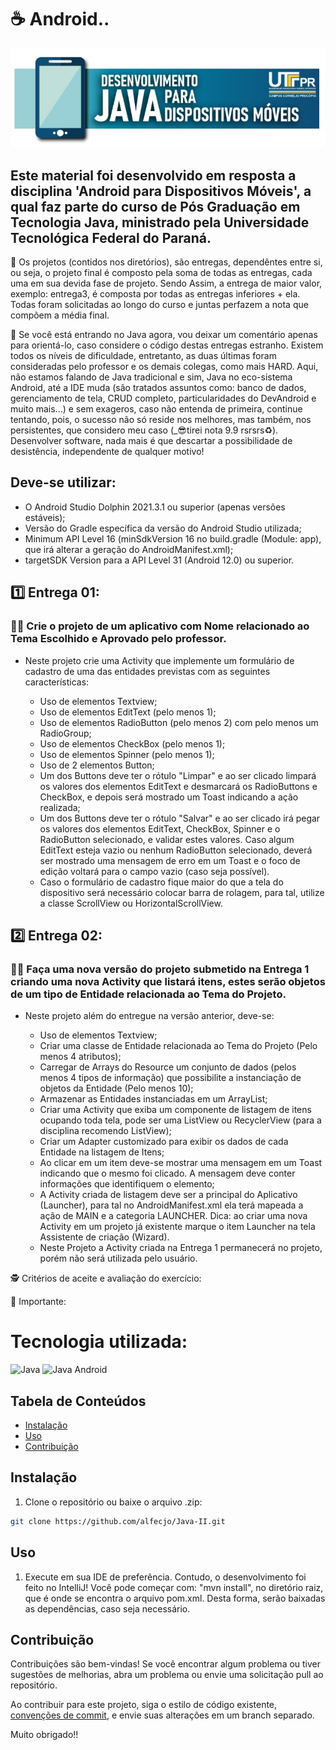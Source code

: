 # ☕ Android..
![android](android.jpg)

## Este material foi desenvolvido em resposta a disciplina 'Android para Dispositivos Móveis', a qual faz parte do curso de Pós Graduação em Tecnologia Java, ministrado pela Universidade Tecnológica Federal do Paraná.
🎉 Os projetos (contidos nos diretórios), são entregas, dependêntes entre si, ou seja, o projeto final é composto pela soma de todas as entregas, cada uma em sua devida fase de projeto. Sendo Assim, a entrega de maior valor, exemplo: entrega3, é composta por todas as entregas inferiores + ela. Todas foram solicitadas ao longo do curso e juntas perfazem a nota que compõem a média final.

🥋 Se você está entrando no Java agora, vou deixar um comentário apenas para orientá-lo, caso considere o código destas entregas estranho. Existem todos os níveis de dificuldade, entretanto, as duas últimas foram consideradas pelo professor e os demais colegas, como mais HARD. Aqui, não estamos falando de Java tradicional e sim, Java no eco-sistema Android, até a IDE muda (são tratados assuntos como: banco de dados, gerenciamento de tela, CRUD completo, particularidades do DevAndroid e muito mais...) e sem exageros, caso não entenda de primeira, continue tentando, pois, o sucesso não só reside nos melhores, mas também, nos persistentes, que considero meu caso (_😎tirei nota 9.9 rsrsrs♻️). Desenvolver software, nada mais é que descartar a possibilidade de desistência, independente de qualquer motivo!

## Deve-se utilizar:

   - O Android Studio Dolphin 2021.3.1 ou superior (apenas versões estáveis);
   - Versão do Gradle específica da versão do Android Studio utilizada;
   - Minimum API Level 16 (minSdkVersion 16 no build.gradle (Module: app), que irá alterar a geração do AndroidManifest.xml);
   - targetSDK Version para a API Level 31 (Android 12.0) ou superior.

## 1️⃣ Entrega 01:

### 👨‍💻 Crie o projeto de um aplicativo com Nome relacionado ao Tema Escolhido e Aprovado pelo professor.

- Neste projeto crie uma Activity que implemente um formulário de cadastro de uma das entidades previstas com as seguintes características:

   - Uso de elementos Textview; 
   - Uso de elementos EditText (pelo menos 1);
   - Uso de elementos RadioButton (pelo menos 2) com pelo menos um RadioGroup; 
   - Uso de elementos CheckBox (pelo menos 1);
   - Uso de elementos Spinner (pelo menos 1);
   - Uso de 2 elementos Button;
   - Um dos Buttons deve ter o rótulo "Limpar" e ao ser clicado limpará os valores dos elementos EditText e desmarcará os RadioButtons e CheckBox, e depois será mostrado um Toast indicando a ação realizada;
   - Um dos Buttons deve ter o rótulo "Salvar" e ao ser clicado irá pegar os valores dos elementos EditText, CheckBox, Spinner e o RadioButton selecionado, e validar estes valores. Caso algum EditText esteja vazio ou nenhum RadioButton selecionado, deverá ser mostrado uma mensagem de erro em um Toast e o foco de edição voltará para o campo vazio (caso seja possível).
   - Caso o formulário de cadastro fique maior do que a tela do dispositivo será necessário colocar barra de rolagem, para tal, utilize a classe ScrollView ou HorizontalScrollView.

## 2️⃣ Entrega 02:

### 👨‍💻 Faça uma nova versão do projeto submetido na Entrega 1 criando uma nova Activity que listará itens, estes serão objetos de um tipo de Entidade relacionada ao Tema do Projeto. 

- Neste projeto além do entregue na versão anterior, deve-se:

   - Uso de elementos Textview;
   - Criar uma classe de Entidade relacionada ao Tema do Projeto (Pelo menos 4 atributos);
   - Carregar de Arrays do Resource um conjunto de dados (pelos menos 4 tipos de informação) que possibilite a instanciação de objetos da Entidade (Pelo menos 10);
   - Armazenar as Entidades instanciadas em um ArrayList;
   - Criar uma Activity que exiba um componente de listagem de itens ocupando toda tela, pode ser uma ListView ou RecyclerView (para a disciplina recomendo ListView);
   - Criar um Adapter customizado para exibir os dados de cada Entidade na listagem de Itens;
   - Ao clicar em um item deve-se mostrar uma mensagem em um Toast indicando que o mesmo foi clicado. A mensagem deve conter informações que identifiquem o elemento;
   - A Activity criada de listagem deve ser a principal do Aplicativo (Launcher), para tal no AndroidManifest.xml ela terá mapeada a ação de MAIN e a categoria LAUNCHER. Dica: ao criar uma nova Activity em um projeto já existente marque o item Launcher na tela Assistente de criação (Wizard).
   - Neste Projeto a Activity criada na Entrega 1 permanecerá no projeto, porém não será utilizada pelo usuário.

🕵️ Critérios de aceite e avaliação do exercício:



🎯 Importante:



# Tecnologia utilizada:

![Java](https://img.shields.io/badge/java-%23ED8B00.svg?style=for-the-badge&logo=openjdk&logoColor=white)
![Java Android](https://img.shields.io/badge/java%20android-%3DDC84.svg?style=for-the-badge&logo=android&logoColor=white)

## Tabela de Conteúdos

- [Instalação](#Instalação)
- [Uso](#Uso)
- [Contribuição](#Contribuição)

## Instalação

1. Clone o repositório ou baixe o arquivo .zip:

```bash
git clone https://github.com/alfecjo/Java-II.git
```
## Uso

1. Execute em sua IDE de preferência. Contudo, o desenvolvimento foi feito no IntelliJ! Você pode começar com: "mvn install", no diretório raiz, que é onde se encontra o
   arquivo pom.xml. Desta forma, serão baixadas as dependências, caso seja necessário.

## Contribuição

Contribuições são bem-vindas! Se você encontrar algum problema ou tiver sugestões de melhorias, abra um problema ou envie uma solicitação pull ao repositório.

Ao contribuir para este projeto, siga o estilo de código existente, [convenções de commit](https://www.conventionalcommits.org/en/v1.0.0/), e envie suas alterações em um branch separado.

Muito obrigado!!
